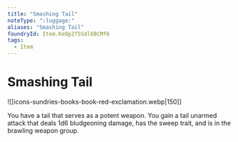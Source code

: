 ```yaml
---
title: "Smashing Tail"
noteType: ":luggage:"
aliases: "Smashing Tail"
foundryId: Item.KeOp2f5Sdl6BCMf6
tags:
  - Item
---
```


# Smashing Tail
![[icons-sundries-books-book-red-exclamation.webp|150]]

You have a tail that serves as a potent weapon. You gain a tail unarmed attack that deals 1d6 bludgeoning damage, has the sweep trait, and is in the brawling weapon group.
